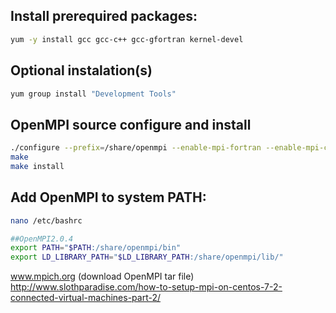 ## Install prerequired packages:
```bash
yum -y install gcc gcc-c++ gcc-gfortran kernel-devel
```

## Optional instalation(s)
```bash
yum group install "Development Tools"
```

## OpenMPI source configure and install
```bash
./configure --prefix=/share/openmpi --enable-mpi-fortran --enable-mpi-cxx
make
make install
```

## Add OpenMPI to system **PATH**:
```bash
nano /etc/bashrc

##OpenMPI2.0.4
export PATH="$PATH:/share/openmpi/bin"
export LD_LIBRARY_PATH="$LD_LIBRARY_PATH:/share/openmpi/lib/"
```

www.mpich.org (download OpenMPI tar file)
http://www.slothparadise.com/how-to-setup-mpi-on-centos-7-2-connected-virtual-machines-part-2/
